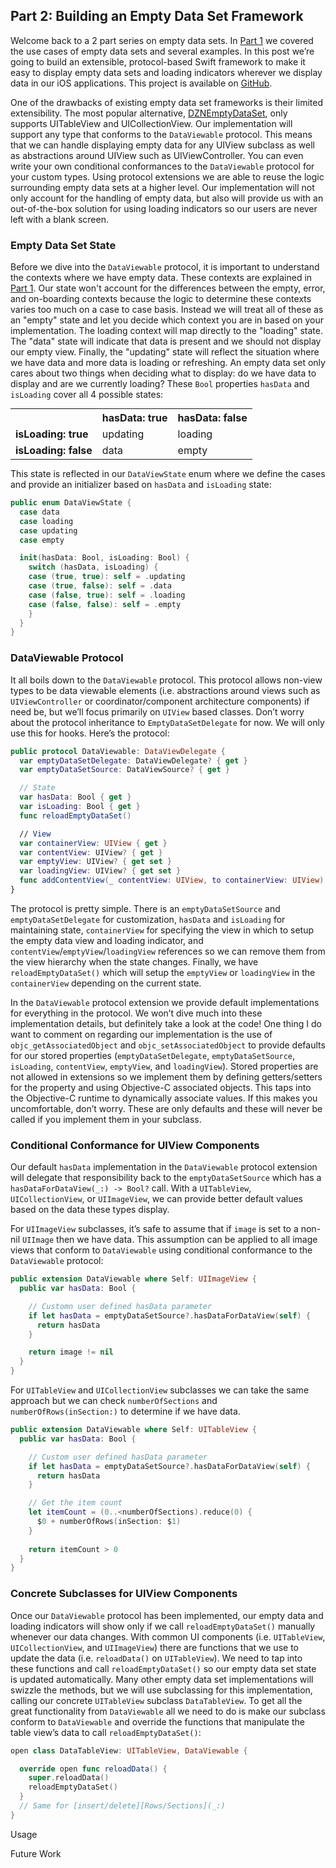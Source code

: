 

## Part 2: Building an Empty Data Set Framework
Welcome back to a 2 part series on empty data sets. In [Part 1](part_1.md) we covered the use cases of empty data sets and several examples. In this post we’re going to build an extensible, protocol-based Swift framework to make it easy to display empty data sets and loading indicators wherever we display data in our iOS applications. This project is available on [GitHub](https://github.com/imaccallum/DataViewable/).

One of the drawbacks of existing empty data set frameworks is their limited extensibility. The most popular alternative, [DZNEmptyDataSet](https://github.com/dzenbot/DZNEmptyDataSet), only supports UITableView and UICollectionView. Our implementation will support any type that conforms to the `DataViewable` protocol. This means that we can handle displaying empty data for any UIView subclass as well as abstractions around UIView such as UIViewController. You can even write your own conditional conformances to the `DataViewable` protocol for your custom types. Using protocol extensions we are able to reuse the logic surrounding empty data sets at a higher level. Our implementation will not only account for the handling of empty data, but also will provide us with an out-of-the-box solution for using loading indicators so our users are never left with a blank screen.


### Empty Data Set State
Before we dive into the `DataViewable` protocol, it is important to understand the contexts where we have empty data. These contexts are explained in [Part 1](part_1.md). Our state won't account for the differences between the empty, error, and on-boarding contexts because the logic to determine these contexts varies too much on a case to case basis. Instead we will treat all of these as an "empty" state and let you decide which context you are in based on your implementation. The loading context will map directly to the "loading" state. The "data" state will indicate that data is present and we should not display our empty view. Finally, the "updating" state will reflect the situation where we have data and more data is loading or refreshing. An empty data set only cares about two things when deciding what to display: do we have data to display and are we currently loading? These `Bool` properties `hasData` and `isLoading` cover all 4 possible states:

<table align="center" style="margin: 0px auto;">
  <tr>
    <th></th>
    <th><b>hasData: true</b></th>
    <th><b>hasData: false</b></th>
  </tr>
  <tr>
    <td><b>isLoading: true</b></td>
    <td>updating</td>
    <td>loading</td>
  </tr>
  <tr>
    <td><b>isLoading: false</b></td>
    <td>data</td>
    <td>empty</td>
  </tr>
</table>

  
This state is reflected in our `DataViewState` enum where we define the cases and provide an initializer based on `hasData` and `isLoading` state:

```swift
public enum DataViewState {
  case data
  case loading
  case updating
  case empty

  init(hasData: Bool, isLoading: Bool) {
    switch (hasData, isLoading) {
    case (true, true): self = .updating
    case (true, false): self = .data
    case (false, true): self = .loading
    case (false, false): self = .empty
    }
  }
}
```

### DataViewable Protocol
It all boils down to the `DataViewable` protocol. This protocol allows non-view types to be data viewable elements (i.e. abstractions around views such as `UIViewController` or coordinator/component architecture components) if need be, but we’ll focus primarily on `UIView` based classes. Don’t worry about the protocol inheritance to `EmptyDataSetDelegate` for now. We will only use this for hooks. Here’s the protocol:

```swift
public protocol DataViewable: DataViewDelegate {
  var emptyDataSetDelegate: DataViewDelegate? { get }
  var emptyDataSetSource: DataViewSource? { get }

  // State
  var hasData: Bool { get }
  var isLoading: Bool { get }
  func reloadEmptyDataSet()

  // View
  var containerView: UIView { get }
  var contentView: UIView? { get }
  var emptyView: UIView? { get set }
  var loadingView: UIView? { get set }
  func addContentView(_ contentView: UIView, to containerView: UIView)
}
```

The protocol is pretty simple. There is an `emptyDataSetSource` and `emptyDataSetDelegate` for customization, `hasData` and `isLoading` for maintaining state, `containerView` for specifying the view in which to setup the empty data view and loading indicator, and `contentView`/`emptyView`/`loadingView` references so we can remove them from the view hierarchy when the state changes. Finally, we have `reloadEmptyDataSet()` which will setup the `emptyView` or `loadingView` in the `containerView` depending on the current state.

In the `DataViewable` protocol extension we provide default implementations for everything in the protocol. We won’t dive much into these implementation details, but definitely take a look at the code! One thing I do want to comment on regarding our implementation is the use of  `objc_getAssociatedObject` and `objc_setAssociatedObject` to provide defaults for our stored properties (`emptyDataSetDelegate`, `emptyDataSetSource`, `isLoading`, `contentView`, `emptyView`, and `loadingView`). Stored properties are not allowed in extensions so we implement them by defining getters/setters for the property and using Objective-C associated objects. This taps into the Objective-C runtime to dynamically associate values. If this makes you uncomfortable, don’t worry. These are only defaults and these will never be called if you implement them in your subclass. 

### Conditional Conformance for UIView Components
Our default `hasData` implementation in the `DataViewable` protocol extension will delegate that responsibility back to the `emptyDataSetSource` which has a `hasDataForDataView(_:) -> Bool?` call. With a `UITableView`, `UICollectionView`, or `UIImageView`, we can provide better default values based on the data these types display.

For `UIImageView` subclasses, it’s safe to assume that if `image` is set to a non-nil `UIImage` then we have data. This assumption can be applied to all image views that conform to `DataViewable` using conditional conformance to the `DataViewable` protocol:
```swift
public extension DataViewable where Self: UIImageView {
  public var hasData: Bool {

    // Customn user defined hasData parameter
    if let hasData = emptyDataSetSource?.hasDataForDataView(self) {
      return hasData
    }

    return image != nil
  }
}
```

For `UITableView` and `UICollectionView` subclasses we can take the same approach but we can check `numberOfSections` and `numberOfRows(inSection:)` to determine if we have data.

```swift
public extension DataViewable where Self: UITableView {
  public var hasData: Bool {

    // Custom user defined hasData parameter
    if let hasData = emptyDataSetSource?.hasDataForDataView(self) {
      return hasData
    }

    // Get the item count
    let itemCount = (0..<numberOfSections).reduce(0) {
      $0 + numberOfRows(inSection: $1)
    }
    
    return itemCount > 0
  }
}
```

### Concrete Subclasses for UIView Components
Once our `DataViewable` protocol has been implemented, our empty data and loading indicators will show only if we call `reloadEmptyDataSet()` manually whenever our data changes. With common UI components (i.e. `UITableView`, `UICollectionView`, and `UIImageView`) there are functions that we use to update the data (i.e. `reloadData()` on `UITableView`). We need to tap into these functions and call `reloadEmptyDataSet()` so our empty data set state is updated automatically. Many other empty data set implementations will swizzle the methods, but we will use subclassing for this implementation, calling our concrete `UITableView` subclass `DataTableView`. To get all the great functionality from `DataViewable` all we need to do is make our subclass conform to `DataViewable` and override the functions that manipulate the table view’s data to call `reloadEmptyDataSet()`:

```swift
open class DataTableView: UITableView, DataViewable {

  override open func reloadData() {
    super.reloadData()
    reloadEmptyDataSet()
  }
  // Same for [insert/delete][Rows/Sections](_:)
}
```

Usage


Future Work 

